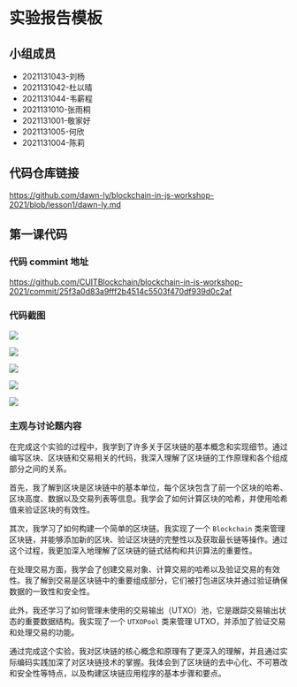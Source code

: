 # 实验报告模板

## 小组成员

- 2021131043-刘杨
- 2021131042-杜以晴
- 2021131044-韦薪程
- 2021131010-张雨桐
- 2021131001-敬家好
- 2021131005-何欣
- 2021131004-陈莉


## 代码仓库链接

https://github.com/dawn-ly/blockchain-in-js-workshop-2021/blob/lesson1/dawn-ly.md


## 第一课代码


### 代码 commint 地址

https://github.com/CUITBlockchain/blockchain-in-js-workshop-2021/commit/25f3a0d83a9fff2b4514c5503f470df939d0c2af

### 代码截图

![](https://cdn.jsdelivr.net/gh/bcYng-image/image/img/62741685721377_.pic.jpg)

![](https://cdn.jsdelivr.net/gh/bcYng-image/image/img/image-20230602235712485.png)

![](https://cdn.jsdelivr.net/gh/bcYng-image/image/img/image-20230602235736603.png)

![](https://cdn.jsdelivr.net/gh/bcYng-image/image/img/image-20230602235758404.png)

![](https://cdn.jsdelivr.net/gh/bcYng-image/image/img/image-20230602235818915.png)

### 主观与讨论题内容

在完成这个实验的过程中，我学到了许多关于区块链的基本概念和实现细节。通过编写区块、区块链和交易相关的代码，我深入理解了区块链的工作原理和各个组成部分之间的关系。

首先，我了解到区块是区块链中的基本单位，每个区块包含了前一个区块的哈希、区块高度、数据以及交易列表等信息。我学会了如何计算区块的哈希，并使用哈希值来验证区块的有效性。

其次，我学习了如何构建一个简单的区块链。我实现了一个 `Blockchain` 类来管理区块链，并能够添加新的区块、验证区块链的完整性以及获取最长链等操作。通过这个过程，我更加深入地理解了区块链的链式结构和共识算法的重要性。

在处理交易方面，我学会了创建交易对象、计算交易的哈希以及验证交易的有效性。我了解到交易是区块链中的重要组成部分，它们被打包进区块并通过验证确保数据的一致性和安全性。

此外，我还学习了如何管理未使用的交易输出（UTXO）池，它是跟踪交易输出状态的重要数据结构。我实现了一个 `UTXOPool` 类来管理 UTXO，并添加了验证交易和处理交易的功能。

通过完成这个实验，我对区块链的核心概念和原理有了更深入的理解，并且通过实际编码实践加深了对区块链技术的掌握。我体会到了区块链的去中心化、不可篡改和安全性等特点，以及构建区块链应用程序的基本步骤和要点。